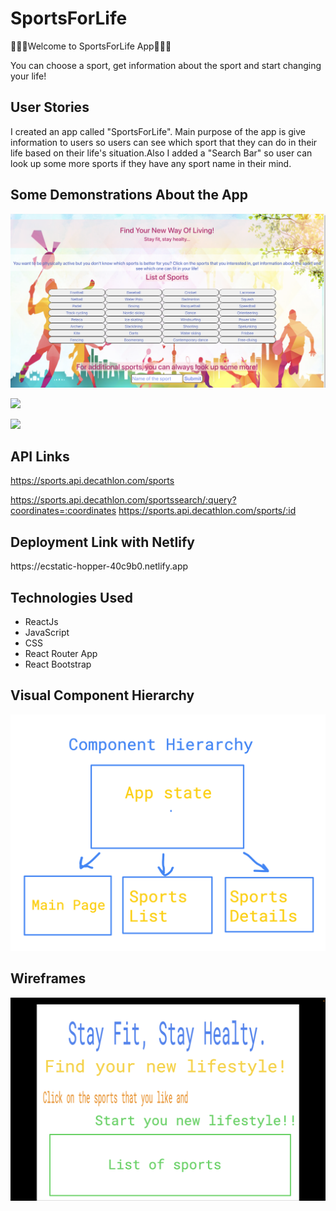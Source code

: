 <h1>SportsForLife</h1>
🚵🏻‍♂️Welcome to SportsForLife App🚵🏻‍♂️

You can choose a sport, get information about the sport and start changing your life!

<h2>User Stories</h2>
I created an app called "SportsForLife". Main purpose of the app is give information to users so users can see which sport that they can do in their life based on their life's situation.Also I added a "Search Bar" so user can look up some more sports if they have any sport name in their mind.

<h2>Some Demonstrations About the App</h2>

![](images/MainPage.png)

![](images/Football.png)

![](images/Surfing.png)

<h2>API Links</h2>

https://sports.api.decathlon.com/sports

https://sports.api.decathlon.com/sportssearch/:query?coordinates=:coordinates
https://sports.api.decathlon.com/sports/:id

<h2>Deployment Link with Netlify</h2>
https://ecstatic-hopper-40c9b0.netlify.app

<h2>Technologies Used</h2>
<ul>
<li>ReactJs</li>
<li>JavaScript</li>
<li>CSS</li>
<li>React Router App</li>
<li>React Bootstrap</li>
</ul>

<h2>Visual Component Hierarchy</h2>

![](images/ComponentHierarchy.png)

<h2>Wireframes</h2>

![](images/Wireframe.png)
